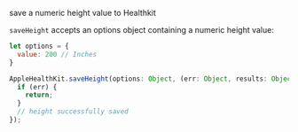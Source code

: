 save a numeric height value to Healthkit

`saveHeight` accepts an options object containing a numeric height value:
```javascript
let options = {
  value: 200 // Inches
}
```

```javascript
AppleHealthKit.saveHeight(options: Object, (err: Object, results: Object) => {
  if (err) {
    return;
  }
  // height successfully saved
});
```